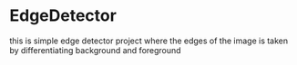 # EdgeDetector
this is simple edge detector project where the edges of the image is taken by differentiating background and foreground
